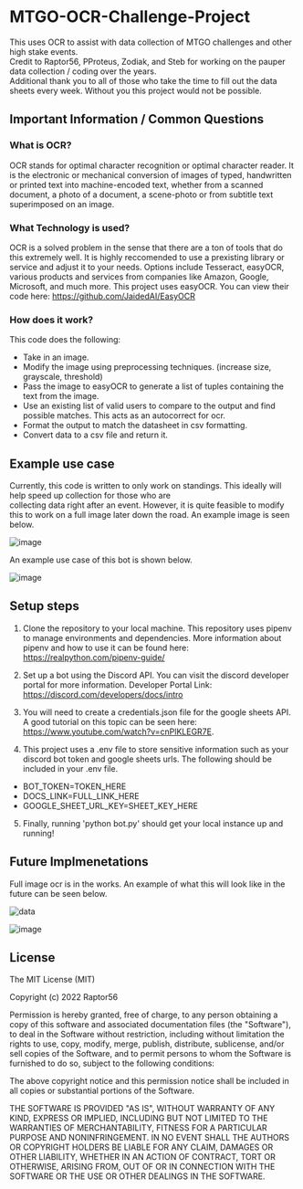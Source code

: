 # MTGO-OCR-Challenge-Project
  This uses OCR to assist with data collection of MTGO challenges and other high stake events.  
  Credit to Raptor56, PProteus, Zodiak, and Steb for working on the pauper data collection / coding over the years.  
  Additional thank you to all of those who take the time to fill out the data sheets every week. Without you 
  this project would not be possible.

## Important Information / Common Questions

### What is OCR?
  OCR stands for optimal character recognition or optimal character reader. It is the electronic or mechanical conversion 
  of images of typed, handwritten or printed text into machine-encoded text, whether from a scanned document, a photo 
  of a document, a scene-photo or from subtitle text superimposed on an image.

### What Technology is used?
  OCR is a solved problem in the sense that there are a ton of tools that do this extremely well. It is highly 
  reccomended to use a prexisting library or service and adjust it to your needs. Options include Tesseract, 
  easyOCR, various products and services from companies like Amazon, Google, Microsoft, and much more. This
  project uses easyOCR. You can view their code here: https://github.com/JaidedAI/EasyOCR

### How does it work?

  This code does the following:
  - Take in an image.
  - Modify the image using preprocessing techniques. (increase size, grayscale, threshold)
  - Pass the image to easyOCR to generate a list of tuples containing the text from the image.
  - Use an existing list of valid users to compare to the output and find possible matches. This acts as an autocorrect for ocr.
  - Format the output to match the datasheet in csv formatting.
  - Convert data to a csv file and return it.

## Example use case
  Currently, this code is written to only work on standings. This ideally will help speed up collection for those who are  
  collecting data right after an event. However, it is quite feasible to modify this to work on a full image later down the road. An example image is seen below.

  ![image](https://user-images.githubusercontent.com/82344270/154863220-5e9f4957-5fb5-495b-b389-5f0e3f6962ee.png)

  An example use case of this bot is shown below.

  ![image](https://user-images.githubusercontent.com/82344270/154863495-8dac9277-dd93-48e4-84d3-7b73a1cfcc02.png)


## Setup steps
  1. Clone the repository to your local machine. This repository uses pipenv to manage environments and dependencies. More information about pipenv and how to use it can be found here: https://realpython.com/pipenv-guide/

  2. Set up a bot using the Discord API. You can visit the discord developer portal for more information. Developer Portal Link: https://discord.com/developers/docs/intro
    
  3. You will need to create a credentials.json file for the google sheets API. A good tutorial on this topic can be seen here: https://www.youtube.com/watch?v=cnPlKLEGR7E. 

  4. This project uses a .env file to store sensitive information such as your discord bot token and google sheets urls. The following should be included in your .env file.

  - BOT_TOKEN=TOKEN_HERE
  - DOCS_LINK=FULL_LINK_HERE
  - GOOGLE_SHEET_URL_KEY=SHEET_KEY_HERE

  5. Finally, running 'python bot.py' should get your local instance up and running!

## Future Implmenetations
  Full image ocr is in the works. An example of what this will look like in the future can be seen below.
  
  ![data](https://user-images.githubusercontent.com/82344270/141873248-74b5c1ec-40de-4e42-b7b4-516aa8a55b96.png)
  
  ![image](https://user-images.githubusercontent.com/82344270/141875261-3f64ba44-2aa1-44ea-9aad-4fe0572e8ee0.png)


## License
 
The MIT License (MIT)

Copyright (c) 2022 Raptor56

Permission is hereby granted, free of charge, to any person obtaining a copy of this software and associated documentation files (the "Software"), to deal in the Software without restriction, including without limitation the rights to use, copy, modify, merge, publish, distribute, sublicense, and/or sell copies of the Software, and to permit persons to whom the Software is furnished to do so, subject to the following conditions:

The above copyright notice and this permission notice shall be included in all copies or substantial portions of the Software.

THE SOFTWARE IS PROVIDED "AS IS", WITHOUT WARRANTY OF ANY KIND, EXPRESS OR IMPLIED, INCLUDING BUT NOT LIMITED TO THE WARRANTIES OF MERCHANTABILITY, FITNESS FOR A PARTICULAR PURPOSE AND NONINFRINGEMENT. IN NO EVENT SHALL THE AUTHORS OR COPYRIGHT HOLDERS BE LIABLE FOR ANY CLAIM, DAMAGES OR OTHER LIABILITY, WHETHER IN AN ACTION OF CONTRACT, TORT OR OTHERWISE, ARISING FROM, OUT OF OR IN CONNECTION WITH THE SOFTWARE OR THE USE OR OTHER DEALINGS IN THE SOFTWARE.
